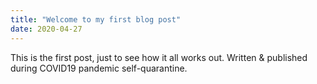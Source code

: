 ```yaml
---
title: "Welcome to my first blog post"
date: 2020-04-27
---
```


This is the first post, just to see how it all works out.
Written & published during COVID19 pandemic self-quarantine.
